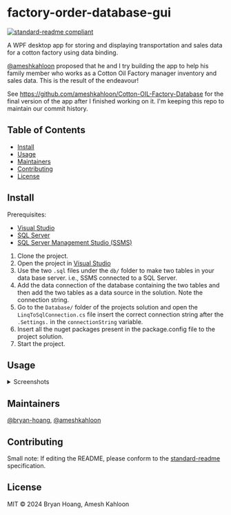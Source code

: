 # factory-order-database-gui

[![standard-readme compliant](https://img.shields.io/badge/standard--readme-OK-green.svg?style=flat-square)](https://github.com/RichardLitt/standard-readme)

A WPF desktop app for storing and displaying transportation and sales data for a
cotton factory using data binding.

[@ameshkahloon](https://github.com/ameshkahloon) proposed that he and I try
building the app to help his family member who works as a Cotton Oil Factory
manager inventory and sales data. This is the result of the endeavour!

See <https://github.com/ameshkahloon/Cotton-OIL-Factory-Database> for the final
version of the app after I finished working on it. I'm keeping this repo to
maintain our commit history.

## Table of Contents

<!--toc:start-->

- [Install](#install)
- [Usage](#usage)
- [Maintainers](#maintainers)
- [Contributing](#contributing)
- [License](#license)

<!--toc:end-->

## Install

Prerequisites:

- [Visual Studio](https://visualstudio.microsoft.com/)
- [SQL Server](https://learn.microsoft.com/en-us/sql/database-engine/install-windows/install-sql-server-from-the-installation-wizard-setup?view=sql-server-ver16)
- [SQL Server Management Studio (SSMS)](https://learn.microsoft.com/en-us/sql/ssms/download-sql-server-management-studio-ssms?view=sql-server-ver16)

1. Clone the project.
1. Open the project in [Visual Studio](https://visualstudio.microsoft.com/)
1. Use the two `.sql` files under the `db/` folder to make two tables in your
   data base server. i.e., SSMS connected to a SQL Server.
1. Add the data connection of the database containing the two tables and
   then add the two tables as a data source in the solution. Note the connection
   string.
1. Go to the `Database/` folder of the projects solution and open the
   `LinqToSqlConnection.cs` file insert the correct connection string after the
   `.Settings.` in the `connectionString` variable.
1. Insert all the nuget packages present in the package.config file to the
   project solution.
1. Start the project.

## Usage

<details><summary>Screenshots</summary>

![Home Window](https://github.com/user-attachments/assets/34f4fa1b-7377-45af-a0ba-2ce7f330ed86)
![Transportation Confirmation Data](https://user-images.githubusercontent.com/44043757/81600924-62325800-9398-11ea-87f0-b3ad532cdc4b.png)
![Transportation MessageBox Confirmation](https://user-images.githubusercontent.com/44043757/81601352-b89f9680-9398-11ea-9bb8-298994a822a7.png)
![Transportation Data Search](https://user-images.githubusercontent.com/44043757/81601375-c228fe80-9398-11ea-9909-9d5e2c379a7c.png)
![Sales Confirmation Data](https://user-images.githubusercontent.com/44043757/81601378-c3f2c200-9398-11ea-98d4-cbbef4a701f9.png)
![Sales Input Data](https://user-images.githubusercontent.com/44043757/81601384-c6551c00-9398-11ea-9a91-838eb4d21339.png)
![Transportation Input Data](https://user-images.githubusercontent.com/44043757/81601391-c9500c80-9398-11ea-9d6a-637d72007263.png)
![Home Screen](https://user-images.githubusercontent.com/44043757/81601404-d0771a80-9398-11ea-9d18-042ec97e4f5c.png)
![Sales Data Search](https://user-images.githubusercontent.com/44043757/81601408-d10fb100-9398-11ea-84ed-12e5d4b95e22.png)

</details>

## Maintainers

[@bryan-hoang](https://github.com/bryan-hoang),
[@ameshkahloon](https://github.com/ameshkahloon)

## Contributing

Small note: If editing the README, please conform to the
[standard-readme](https://github.com/RichardLitt/standard-readme) specification.

## License

MIT © 2024 Bryan Hoang, Amesh Kahloon
